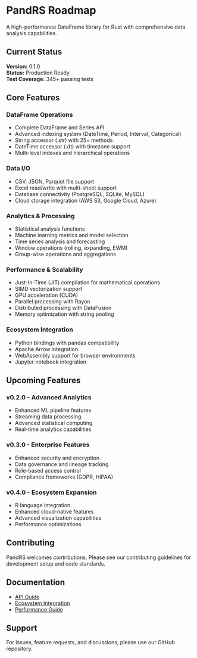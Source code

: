 # PandRS Roadmap

A high-performance DataFrame library for Rust with comprehensive data analysis capabilities.

## Current Status

**Version:** 0.1.0  
**Status:** Production Ready  
**Test Coverage:** 345+ passing tests  

## Core Features

### DataFrame Operations
- Complete DataFrame and Series API
- Advanced indexing system (DateTime, Period, Interval, Categorical)
- String accessor (.str) with 25+ methods
- DateTime accessor (.dt) with timezone support
- Multi-level indexes and hierarchical operations

### Data I/O
- CSV, JSON, Parquet file support
- Excel read/write with multi-sheet support
- Database connectivity (PostgreSQL, SQLite, MySQL)
- Cloud storage integration (AWS S3, Google Cloud, Azure)

### Analytics & Processing
- Statistical analysis functions
- Machine learning metrics and model selection
- Time series analysis and forecasting
- Window operations (rolling, expanding, EWM)
- Group-wise operations and aggregations

### Performance & Scalability
- Just-In-Time (JIT) compilation for mathematical operations
- SIMD vectorization support
- GPU acceleration (CUDA)
- Parallel processing with Rayon
- Distributed processing with DataFusion
- Memory optimization with string pooling

### Ecosystem Integration
- Python bindings with pandas compatibility
- Apache Arrow integration
- WebAssembly support for browser environments
- Jupyter notebook integration

## Upcoming Features

### v0.2.0 - Advanced Analytics
- Enhanced ML pipeline features
- Streaming data processing
- Advanced statistical computing
- Real-time analytics capabilities

### v0.3.0 - Enterprise Features
- Enhanced security and encryption
- Data governance and lineage tracking
- Role-based access control
- Compliance frameworks (GDPR, HIPAA)

### v0.4.0 - Ecosystem Expansion
- R language integration
- Enhanced cloud-native features
- Advanced visualization capabilities
- Performance optimizations

## Contributing

PandRS welcomes contributions. Please see our contributing guidelines for development setup and code standards.

## Documentation

- [API Guide](docs/API_GUIDE.md)
- [Ecosystem Integration](docs/ECOSYSTEM_INTEGRATION_GUIDE.md)
- [Performance Guide](docs/PERFORMANCE_PLAN.md)

## Support

For issues, feature requests, and discussions, please use our GitHub repository.